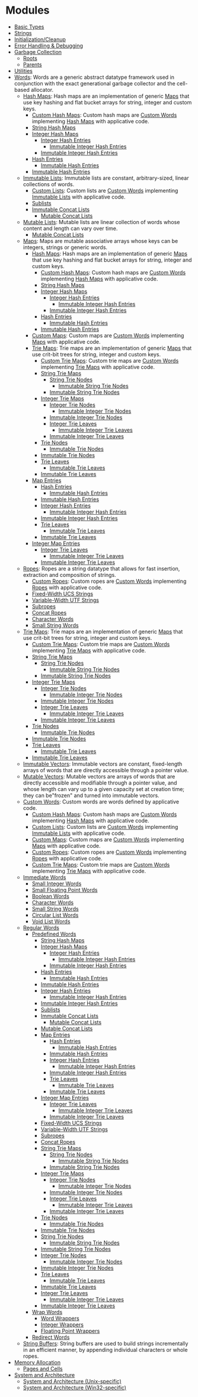 # Modules

* [Basic Types](group__basic__types.md#group__basic__types)
* [Strings](group__strings.md#group__strings)
* [Initialization/Cleanup](group__init.md#group__init)
* [Error Handling & Debugging](group__error.md#group__error)
* [Garbage Collection](group__gc.md#group__gc)
  * [Roots](group__gc__roots.md#group__gc__roots)
  * [Parents](group__gc__parents.md#group__gc__parents)
* [Utilities](group__utils.md#group__utils)
* [Words](group__words.md#group__words): Words are a generic abstract datatype framework used in conjunction with the exact generational garbage collector and the cell-based allocator.
  * [Hash Maps](group__hashmap__words.md#group__hashmap__words): Hash maps are an implementation of generic [Maps](group__map__words.md#group__map__words) that use key hashing and flat bucket arrays for string, integer and custom keys.
    * [Custom Hash Maps](group__customhashmap__words.md#group__customhashmap__words): Custom hash maps are [Custom Words](group__custom__words.md#group__custom__words) implementing [Hash Maps](group__hashmap__words.md#group__hashmap__words) with applicative code.
    * [String Hash Maps](group__strhashmap__words.md#group__strhashmap__words)
    * [Integer Hash Maps](group__inthashmap__words.md#group__inthashmap__words)
      * [Integer Hash Entries](group__minthashentry__words.md#group__minthashentry__words)
        * [Immutable Integer Hash Entries](group__inthashentry__words.md#group__inthashentry__words)
      * [Immutable Integer Hash Entries](group__inthashentry__words.md#group__inthashentry__words)
    * [Hash Entries](group__mhashentry__words.md#group__mhashentry__words)
      * [Immutable Hash Entries](group__hashentry__words.md#group__hashentry__words)
    * [Immutable Hash Entries](group__hashentry__words.md#group__hashentry__words)
  * [Immutable Lists](group__list__words.md#group__list__words): Immutable lists are constant, arbitrary-sized, linear collections of words.
    * [Custom Lists](group__customlist__words.md#group__customlist__words): Custom lists are [Custom Words](group__custom__words.md#group__custom__words) implementing [Immutable Lists](group__list__words.md#group__list__words) with applicative code.
    * [Sublists](group__sublist__words.md#group__sublist__words)
    * [Immutable Concat Lists](group__concatlist__words.md#group__concatlist__words)
      * [Mutable Concat Lists](group__mconcatlist__words.md#group__mconcatlist__words)
  * [Mutable Lists](group__mlist__words.md#group__mlist__words): Mutable lists are linear collection of words whose content and length can vary over time.
    * [Mutable Concat Lists](group__mconcatlist__words.md#group__mconcatlist__words)
  * [Maps](group__map__words.md#group__map__words): Maps are mutable associative arrays whose keys can be integers, strings or generic words.
    * [Hash Maps](group__hashmap__words.md#group__hashmap__words): Hash maps are an implementation of generic [Maps](group__map__words.md#group__map__words) that use key hashing and flat bucket arrays for string, integer and custom keys.
      * [Custom Hash Maps](group__customhashmap__words.md#group__customhashmap__words): Custom hash maps are [Custom Words](group__custom__words.md#group__custom__words) implementing [Hash Maps](group__hashmap__words.md#group__hashmap__words) with applicative code.
      * [String Hash Maps](group__strhashmap__words.md#group__strhashmap__words)
      * [Integer Hash Maps](group__inthashmap__words.md#group__inthashmap__words)
        * [Integer Hash Entries](group__minthashentry__words.md#group__minthashentry__words)
          * [Immutable Integer Hash Entries](group__inthashentry__words.md#group__inthashentry__words)
        * [Immutable Integer Hash Entries](group__inthashentry__words.md#group__inthashentry__words)
      * [Hash Entries](group__mhashentry__words.md#group__mhashentry__words)
        * [Immutable Hash Entries](group__hashentry__words.md#group__hashentry__words)
      * [Immutable Hash Entries](group__hashentry__words.md#group__hashentry__words)
    * [Custom Maps](group__custommap__words.md#group__custommap__words): Custom maps are [Custom Words](group__custom__words.md#group__custom__words) implementing [Maps](group__map__words.md#group__map__words) with applicative code.
    * [Trie Maps](group__triemap__words.md#group__triemap__words): Trie maps are an implementation of generic [Maps](group__map__words.md#group__map__words) that use crit-bit trees for string, integer and custom keys.
      * [Custom Trie Maps](group__customtriemap__words.md#group__customtriemap__words): Custom trie maps are [Custom Words](group__custom__words.md#group__custom__words) implementing [Trie Maps](group__triemap__words.md#group__triemap__words) with applicative code.
      * [String Trie Maps](group__strtriemap__words.md#group__strtriemap__words)
        * [String Trie Nodes](group__mstrtrienode__words.md#group__mstrtrienode__words)
          * [Immutable String Trie Nodes](group__strtrienode__words.md#group__strtrienode__words)
        * [Immutable String Trie Nodes](group__strtrienode__words.md#group__strtrienode__words)
      * [Integer Trie Maps](group__inttriemap__words.md#group__inttriemap__words)
        * [Integer Trie Nodes](group__minttrienode__words.md#group__minttrienode__words)
          * [Immutable Integer Trie Nodes](group__inttrienode__words.md#group__inttrienode__words)
        * [Immutable Integer Trie Nodes](group__inttrienode__words.md#group__inttrienode__words)
        * [Integer Trie Leaves](group__minttrieleaf__words.md#group__minttrieleaf__words)
          * [Immutable Integer Trie Leaves](group__inttrieleaf__words.md#group__inttrieleaf__words)
        * [Immutable Integer Trie Leaves](group__inttrieleaf__words.md#group__inttrieleaf__words)
      * [Trie Nodes](group__mtrienode__words.md#group__mtrienode__words)
        * [Immutable Trie Nodes](group__trienode__words.md#group__trienode__words)
      * [Immutable Trie Nodes](group__trienode__words.md#group__trienode__words)
      * [Trie Leaves](group__mtrieleaf__words.md#group__mtrieleaf__words)
        * [Immutable Trie Leaves](group__trieleaf__words.md#group__trieleaf__words)
      * [Immutable Trie Leaves](group__trieleaf__words.md#group__trieleaf__words)
    * [Map Entries](group__mapentry__words.md#group__mapentry__words)
      * [Hash Entries](group__mhashentry__words.md#group__mhashentry__words)
        * [Immutable Hash Entries](group__hashentry__words.md#group__hashentry__words)
      * [Immutable Hash Entries](group__hashentry__words.md#group__hashentry__words)
      * [Integer Hash Entries](group__minthashentry__words.md#group__minthashentry__words)
        * [Immutable Integer Hash Entries](group__inthashentry__words.md#group__inthashentry__words)
      * [Immutable Integer Hash Entries](group__inthashentry__words.md#group__inthashentry__words)
      * [Trie Leaves](group__mtrieleaf__words.md#group__mtrieleaf__words)
        * [Immutable Trie Leaves](group__trieleaf__words.md#group__trieleaf__words)
      * [Immutable Trie Leaves](group__trieleaf__words.md#group__trieleaf__words)
    * [Integer Map Entries](group__intmapentry__words.md#group__intmapentry__words)
      * [Integer Trie Leaves](group__minttrieleaf__words.md#group__minttrieleaf__words)
        * [Immutable Integer Trie Leaves](group__inttrieleaf__words.md#group__inttrieleaf__words)
      * [Immutable Integer Trie Leaves](group__inttrieleaf__words.md#group__inttrieleaf__words)
  * [Ropes](group__rope__words.md#group__rope__words): Ropes are a string datatype that allows for fast insertion, extraction and composition of strings.
    * [Custom Ropes](group__customrope__words.md#group__customrope__words): Custom ropes are [Custom Words](group__custom__words.md#group__custom__words) implementing [Ropes](group__rope__words.md#group__rope__words) with applicative code.
    * [Fixed-Width UCS Strings](group__ucsstr__words.md#group__ucsstr__words)
    * [Variable-Width UTF Strings](group__utfstr__words.md#group__utfstr__words)
    * [Subropes](group__subrope__words.md#group__subrope__words)
    * [Concat Ropes](group__concatrope__words.md#group__concatrope__words)
    * [Character Words](group__char__words.md#group__char__words)
    * [Small String Words](group__smallstr__words.md#group__smallstr__words)
  * [Trie Maps](group__triemap__words.md#group__triemap__words): Trie maps are an implementation of generic [Maps](group__map__words.md#group__map__words) that use crit-bit trees for string, integer and custom keys.
    * [Custom Trie Maps](group__customtriemap__words.md#group__customtriemap__words): Custom trie maps are [Custom Words](group__custom__words.md#group__custom__words) implementing [Trie Maps](group__triemap__words.md#group__triemap__words) with applicative code.
    * [String Trie Maps](group__strtriemap__words.md#group__strtriemap__words)
      * [String Trie Nodes](group__mstrtrienode__words.md#group__mstrtrienode__words)
        * [Immutable String Trie Nodes](group__strtrienode__words.md#group__strtrienode__words)
      * [Immutable String Trie Nodes](group__strtrienode__words.md#group__strtrienode__words)
    * [Integer Trie Maps](group__inttriemap__words.md#group__inttriemap__words)
      * [Integer Trie Nodes](group__minttrienode__words.md#group__minttrienode__words)
        * [Immutable Integer Trie Nodes](group__inttrienode__words.md#group__inttrienode__words)
      * [Immutable Integer Trie Nodes](group__inttrienode__words.md#group__inttrienode__words)
      * [Integer Trie Leaves](group__minttrieleaf__words.md#group__minttrieleaf__words)
        * [Immutable Integer Trie Leaves](group__inttrieleaf__words.md#group__inttrieleaf__words)
      * [Immutable Integer Trie Leaves](group__inttrieleaf__words.md#group__inttrieleaf__words)
    * [Trie Nodes](group__mtrienode__words.md#group__mtrienode__words)
      * [Immutable Trie Nodes](group__trienode__words.md#group__trienode__words)
    * [Immutable Trie Nodes](group__trienode__words.md#group__trienode__words)
    * [Trie Leaves](group__mtrieleaf__words.md#group__mtrieleaf__words)
      * [Immutable Trie Leaves](group__trieleaf__words.md#group__trieleaf__words)
    * [Immutable Trie Leaves](group__trieleaf__words.md#group__trieleaf__words)
  * [Immutable Vectors](group__vector__words.md#group__vector__words): Immutable vectors are constant, fixed-length arrays of words that are directly accessible through a pointer value.
  * [Mutable Vectors](group__mvector__words.md#group__mvector__words): Mutable vectors are arrays of words that are directly accessible and modifiable through a pointer value, and whose length can vary up to a given capacity set at creation time; they can be"frozen" and turned into immutable vectors.
  * [Custom Words](group__custom__words.md#group__custom__words): Custom words are words defined by applicative code.
    * [Custom Hash Maps](group__customhashmap__words.md#group__customhashmap__words): Custom hash maps are [Custom Words](group__custom__words.md#group__custom__words) implementing [Hash Maps](group__hashmap__words.md#group__hashmap__words) with applicative code.
    * [Custom Lists](group__customlist__words.md#group__customlist__words): Custom lists are [Custom Words](group__custom__words.md#group__custom__words) implementing [Immutable Lists](group__list__words.md#group__list__words) with applicative code.
    * [Custom Maps](group__custommap__words.md#group__custommap__words): Custom maps are [Custom Words](group__custom__words.md#group__custom__words) implementing [Maps](group__map__words.md#group__map__words) with applicative code.
    * [Custom Ropes](group__customrope__words.md#group__customrope__words): Custom ropes are [Custom Words](group__custom__words.md#group__custom__words) implementing [Ropes](group__rope__words.md#group__rope__words) with applicative code.
    * [Custom Trie Maps](group__customtriemap__words.md#group__customtriemap__words): Custom trie maps are [Custom Words](group__custom__words.md#group__custom__words) implementing [Trie Maps](group__triemap__words.md#group__triemap__words) with applicative code.
  * [Immediate Words](group__immediate__words.md#group__immediate__words)
    * [Small Integer Words](group__smallint__words.md#group__smallint__words)
    * [Small Floating Point Words](group__smallfp__words.md#group__smallfp__words)
    * [Boolean Words](group__bool__words.md#group__bool__words)
    * [Character Words](group__char__words.md#group__char__words)
    * [Small String Words](group__smallstr__words.md#group__smallstr__words)
    * [Circular List Words](group__circlist__words.md#group__circlist__words)
    * [Void List Words](group__voidlist__words.md#group__voidlist__words)
  * [Regular Words](group__regular__words.md#group__regular__words)
    * [Predefined Words](group__predefined__words.md#group__predefined__words)
      * [String Hash Maps](group__strhashmap__words.md#group__strhashmap__words)
      * [Integer Hash Maps](group__inthashmap__words.md#group__inthashmap__words)
        * [Integer Hash Entries](group__minthashentry__words.md#group__minthashentry__words)
          * [Immutable Integer Hash Entries](group__inthashentry__words.md#group__inthashentry__words)
        * [Immutable Integer Hash Entries](group__inthashentry__words.md#group__inthashentry__words)
      * [Hash Entries](group__mhashentry__words.md#group__mhashentry__words)
        * [Immutable Hash Entries](group__hashentry__words.md#group__hashentry__words)
      * [Immutable Hash Entries](group__hashentry__words.md#group__hashentry__words)
      * [Integer Hash Entries](group__minthashentry__words.md#group__minthashentry__words)
        * [Immutable Integer Hash Entries](group__inthashentry__words.md#group__inthashentry__words)
      * [Immutable Integer Hash Entries](group__inthashentry__words.md#group__inthashentry__words)
      * [Sublists](group__sublist__words.md#group__sublist__words)
      * [Immutable Concat Lists](group__concatlist__words.md#group__concatlist__words)
        * [Mutable Concat Lists](group__mconcatlist__words.md#group__mconcatlist__words)
      * [Mutable Concat Lists](group__mconcatlist__words.md#group__mconcatlist__words)
      * [Map Entries](group__mapentry__words.md#group__mapentry__words)
        * [Hash Entries](group__mhashentry__words.md#group__mhashentry__words)
          * [Immutable Hash Entries](group__hashentry__words.md#group__hashentry__words)
        * [Immutable Hash Entries](group__hashentry__words.md#group__hashentry__words)
        * [Integer Hash Entries](group__minthashentry__words.md#group__minthashentry__words)
          * [Immutable Integer Hash Entries](group__inthashentry__words.md#group__inthashentry__words)
        * [Immutable Integer Hash Entries](group__inthashentry__words.md#group__inthashentry__words)
        * [Trie Leaves](group__mtrieleaf__words.md#group__mtrieleaf__words)
          * [Immutable Trie Leaves](group__trieleaf__words.md#group__trieleaf__words)
        * [Immutable Trie Leaves](group__trieleaf__words.md#group__trieleaf__words)
      * [Integer Map Entries](group__intmapentry__words.md#group__intmapentry__words)
        * [Integer Trie Leaves](group__minttrieleaf__words.md#group__minttrieleaf__words)
          * [Immutable Integer Trie Leaves](group__inttrieleaf__words.md#group__inttrieleaf__words)
        * [Immutable Integer Trie Leaves](group__inttrieleaf__words.md#group__inttrieleaf__words)
      * [Fixed-Width UCS Strings](group__ucsstr__words.md#group__ucsstr__words)
      * [Variable-Width UTF Strings](group__utfstr__words.md#group__utfstr__words)
      * [Subropes](group__subrope__words.md#group__subrope__words)
      * [Concat Ropes](group__concatrope__words.md#group__concatrope__words)
      * [String Trie Maps](group__strtriemap__words.md#group__strtriemap__words)
        * [String Trie Nodes](group__mstrtrienode__words.md#group__mstrtrienode__words)
          * [Immutable String Trie Nodes](group__strtrienode__words.md#group__strtrienode__words)
        * [Immutable String Trie Nodes](group__strtrienode__words.md#group__strtrienode__words)
      * [Integer Trie Maps](group__inttriemap__words.md#group__inttriemap__words)
        * [Integer Trie Nodes](group__minttrienode__words.md#group__minttrienode__words)
          * [Immutable Integer Trie Nodes](group__inttrienode__words.md#group__inttrienode__words)
        * [Immutable Integer Trie Nodes](group__inttrienode__words.md#group__inttrienode__words)
        * [Integer Trie Leaves](group__minttrieleaf__words.md#group__minttrieleaf__words)
          * [Immutable Integer Trie Leaves](group__inttrieleaf__words.md#group__inttrieleaf__words)
        * [Immutable Integer Trie Leaves](group__inttrieleaf__words.md#group__inttrieleaf__words)
      * [Trie Nodes](group__mtrienode__words.md#group__mtrienode__words)
        * [Immutable Trie Nodes](group__trienode__words.md#group__trienode__words)
      * [Immutable Trie Nodes](group__trienode__words.md#group__trienode__words)
      * [String Trie Nodes](group__mstrtrienode__words.md#group__mstrtrienode__words)
        * [Immutable String Trie Nodes](group__strtrienode__words.md#group__strtrienode__words)
      * [Immutable String Trie Nodes](group__strtrienode__words.md#group__strtrienode__words)
      * [Integer Trie Nodes](group__minttrienode__words.md#group__minttrienode__words)
        * [Immutable Integer Trie Nodes](group__inttrienode__words.md#group__inttrienode__words)
      * [Immutable Integer Trie Nodes](group__inttrienode__words.md#group__inttrienode__words)
      * [Trie Leaves](group__mtrieleaf__words.md#group__mtrieleaf__words)
        * [Immutable Trie Leaves](group__trieleaf__words.md#group__trieleaf__words)
      * [Immutable Trie Leaves](group__trieleaf__words.md#group__trieleaf__words)
      * [Integer Trie Leaves](group__minttrieleaf__words.md#group__minttrieleaf__words)
        * [Immutable Integer Trie Leaves](group__inttrieleaf__words.md#group__inttrieleaf__words)
      * [Immutable Integer Trie Leaves](group__inttrieleaf__words.md#group__inttrieleaf__words)
    * [Wrap Words](group__wrap__words.md#group__wrap__words)
      * [Word Wrappers](group__word__wrappers.md#group__word__wrappers)
      * [Integer Wrappers](group__int__wrappers.md#group__int__wrappers)
      * [Floating Point Wrappers](group__fp__wrappers.md#group__fp__wrappers)
    * [Redirect Words](group__redirect__words.md#group__redirect__words)
  * [String Buffers](group__strbuf__words.md#group__strbuf__words): String buffers are used to build strings incrementally in an efficient manner, by appending individual characters or whole ropes.
* [Memory Allocation](group__alloc.md#group__alloc)
  * [Pages and Cells](group__pages__cells.md#group__pages__cells)
* [System and Architecture](group__arch.md#group__arch)
  * [System and Architecture (Unix-specific)](group__arch__unix.md#group__arch__unix)
  * [System and Architecture (Win32-specific)](group__arch__win32.md#group__arch__win32)